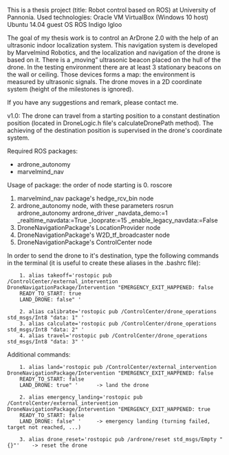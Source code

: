 This is a thesis project (title: Robot control based on ROS) at University of Pannonia.
Used technologies:
    Oracle VM VirtualBox (Windows 10 host)
    Ubuntu 14.04 guest OS
    ROS Indigo Igloo
    
The goal of my thesis work is to control an ArDrone 2.0 with the help of an ultrasonic indoor localization system. 
This navigation system is developed by Marvelmind Robotics, and the localization and navigation of the drone is based on it. 
There is a „moving” ultrasonic beacon placed on the hull of the drone. In the testing environment there are at least 3 stationary beacons
on the wall or ceiling. Those devices forms a map: the environment is measured by ultrasonic signals. 
The drone moves in a 2D coordinate system (height of the milestones is ignored). 

If you have any suggestions and remark, please contact me.

v1.0: The drone can travel from a starting position to a constant destination position (located in DroneLogic.h file's calculateDronePath
method). The achieving of the destination position is supervised in the drone's coordinate system.

Required ROS packages:
  - ardrone_autonomy
  - marvelmind_nav
  
Usage of package: the order of node starting is
  0. roscore
  1. marvelmind_nav package's hedge_rcv_bin node
  2. ardrone_autonomy node, with these parameters
        rosrun ardrone_autonomy ardrone_driver _navdata_demo:=1 _realtime_navdata:=True _looprate:=15 _enable_legacy_navdata:=False
  3. DroneNavigationPackage's LocationProvider node
  4. DroneNavigationPackage's W2D_tf_broadcaster node
  5. DroneNavigationPackage's ControlCenter node
  
In order to send the drone to it's destination, type the following commands in the terminal (it is useful to create these aliases in the
.bashrc file):

        1. alias takeoff='rostopic pub /ControlCenter/external_intervention DroneNavigationPackage/Intervention "EMERGENCY_EXIT_HAPPENED: false
        READY_TO_START: true
        LAND_DRONE: false" '
        
        2. alias calibrate='rostopic pub /ControlCenter/drone_operations std_msgs/Int8 "data: 1" '
        3. alias calculate='rostopic pub /ControlCenter/drone_operations std_msgs/Int8 "data: 2" '
        4. alias travel='rostopic pub /ControlCenter/drone_operations std_msgs/Int8 "data: 3" '

Additional commands:

        1. alias land='rostopic pub /ControlCenter/external_intervention DroneNavigationPackage/Intervention "EMERGENCY_EXIT_HAPPENED: false
        READY_TO_START: false
        LAND_DRONE: true" '      -> land the drone

        2. alias emergency_landing='rostopic pub /ControlCenter/external_intervention DroneNavigationPackage/Intervention "EMERGENCY_EXIT_HAPPENED: true
        READY_TO_START: false
        LAND_DRONE: false" '     -> emergency landing (turning failed, target not reached, ...)
        
        3. alias drone_reset='rostopic pub /ardrone/reset std_msgs/Empty "{}"'    -> reset the drone

        



